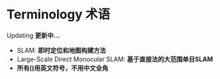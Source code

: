 # Terminology 术语

Updating **更新中...**

* SLAM: **即时定位和地图构建方法**
* Large-Scale Direct Monocular SLAM: **基于直接法的大范围单目SLAM**
* **所有()用英文符号，不用中文全角**